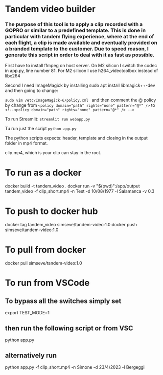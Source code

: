 # Tandem video builder

### The purpose of this tool is to apply a clip recorded with a GOPRO or similar to a predefined template. This is done in particular with tandem flying experience, where at the end of each flight, a clip is made available and eventually provided on a branded template to the customer. Due to speed reason, I generate this script in order to deal with it as fast as possible.

First have to install ffmpeg on host server. On M2 silicon I switch the codec in app.py, line number 81. For M2 silicon I use h264_videotoolbox instead of libx264

Second I need ImageMagick by installing sudo apt install libmagick++-dev and then going to change:

```sudo vim /etc/ImageMagick-6/policy.xml ``` and then comment the @ policy by change from ```<policy domain="path" rights="none" pattern="@*" />``` to ```<!--<policy domain="path" rights="none" pattern="@*" /> -->```

To run Streamlit:
`streamlit run webapp.py`

Tu run just the script
````python app.py````

The python scripts expects:
header, template and closing in the output folder in mp4 format.

clip.mp4, which is your clip can stay in the root.

# To run as a docker
docker build -t tandem_video .
docker run -v "$(pwd)":/app/output tandem_video -f clip_short.mp4 -n Test -d 10/08/1977 -l Salamanca -v 0.3

# To push to docker hub
docker tag tandem_video simseve/tandem-video:1.0
docker push simseve/tandem-video:1.0

# To pull from docker 
docker pull simseve/tandem-video:1.0


# To run from VSCode
## To bypass all the switches simply set
export TEST_MODE=1
## then run the following script or from VSC
python app.py 

## alternatively run
python app.py  -f clip_short.mp4 -n Simone -d 23/4/2023 -l Bergeggi
